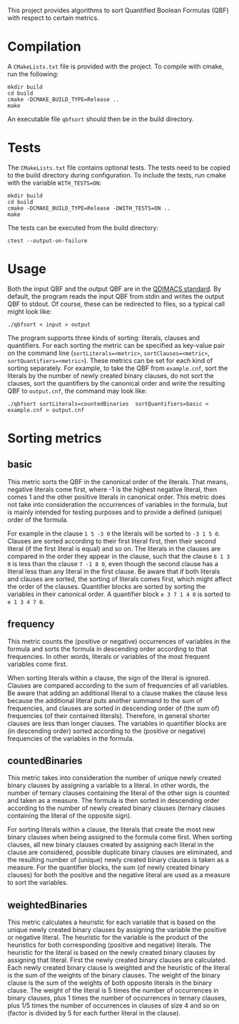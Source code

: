 This project provides algorithms to sort Quantified Boolean Formulas (QBF) with respect to certain metrics. 

# Compilation

A `CMakeLists.txt` file is provided with the project. To compile with cmake, run the following:
```
mkdir build
cd build
cmake -DCMAKE_BUILD_TYPE=Release ..
make
```
An executable file `qbfsort` should then be in the build directory.

# Tests

The `CMakeLists.txt` file contains optional tests. The tests need to be copied to the build directory during configuration. To include the tests, run cmake with the variable `WITH_TESTS=ON`:
```
mkdir build
cd build
cmake -DCMAKE_BUILD_TYPE=Release -DWITH_TESTS=ON ..
make
```
The tests can be executed from the build directory:
```
ctest --output-on-failure
```

# Usage

Both the input QBF and the output QBF are in the [QDIMACS standard](https://www.qbflib.org/qdimacs.html). By default, the program reads the input QBF from stdin and writes the output QBF to stdout. Of course, these can be redirected to files, so a typical call might look like:
```
./qbfsort < input > output
```

The program supports three kinds of sorting: literals, clauses and quantifiers. For each sorting the metric can be specified as key-value pair on the command line (`sortLiterals=<metric>`, `sortClauses=<metric>`, `sortQuantifiers=<metric>`). These metrics can be set for each kind of sorting separately. For example, to take the QBF from `example.cnf`, sort the literals by the number of newly created binary clauses, do not sort the clauses, sort the quantifiers by the canonical order and write the resulting QBF to `output.cnf`, the command may look like:
```
./qbfsort sortLiterals=countedBinaries  sortQuantifiers=basic < example.cnf > output.cnf
```

# Sorting metrics

## basic

This metric sorts the QBF in the canonical order of the literals. That means, negative literals come first, where -1 is the highest negative literal, then comes 1 and the other positive literals in canonical order. This metric does not take into consideration the occurrences of variables in the formula, but is mainly intended for testing purposes and to provide a defined (unique) order of the formula.

For example in the clause `1 5 -3 0` the literals will be sorted to `-3 1 5 0`. Clauses are sorted according to their first literal first, then their second literal (if the first literal is equal) and so on. The literals in the clauses are compared in the order they appear in the clause, such that the clause `6 1 3 0` is less than the clause `7 -1 8 0`, even though the second clause has a literal less than any literal in the first clause. Be aware that if both literals and clauses are sorted, the sorting of literals comes first, which might affect the order of the clauses. Quantifier blocks are sorted by sorting the variables in their canonical order. A quantifier block `e 3 7 1 4 0` is sorted to `e 1 3 4 7 0`.

## frequency

This metric counts the (positive or negative) occurrences of variables in the formula and sorts the formula in descending order according to that frequencies. In other words, literals or variables of the most frequent variables come first.

When sorting literals within a clause, the sign of the literal is ignored. Clauses are compared according to the sum of frequencies of all variables. Be aware that adding an additional literal to a clause makes the clause less because the additional literal puts another summand to the sum of frequencies, and clauses are sorted in descending order of (the sum of) frequencies (of their contained literals). Therefore, in general shorter clauses are less than longer clauses. The variables in quantifier blocks are (in descending order) sorted according to the (positive or negative) frequencies of the variables in the formula.

## countedBinaries

This metric takes into consideration the number of unique newly created binary clauses by assigning a variable to a literal. In other words, the number of ternary clauses containing the literal of the other sign is counted and taken as a measure. The formula is then sorted in descending order according to the number of newly created binary clauses (ternary clauses containing the literal of the opposite sign).

For sorting literals within a clause, the literals that create the most new binary clauses when being assigned to the formula come first. When sorting clauses, all new binary clauses created by assigning each literal in the clause are considered, possible duplicate binary clauses are eliminated, and the resulting number of (unique) newly created binary clauses is taken as a measure. For the quantifier blocks, the sum (of newly created binary clauses) for both the positive and the negative literal are used as a measure to sort the variables.

## weightedBinaries

This metric calculates a heuristic for each variable that is based on the unique newly created binary clauses by assigning the variable the positive or negative literal. The heuristic for the variable is the product of the heuristics for both corresponding (positive and negative) literals. The heuristic for the literal is based on the newly created binary clauses by assigning that literal. First the newly created binary clauses are calculated. Each newly created binary clause is weighted and the heuristic of the literal is the sum of the weights of the binary clauses. The weight of the binary clause is the sum of the weights of both opposite literals in the binary clause. The weight of the literal is 5 times the number of occurrences in binary clauses, plus 1 times the number of occurrences in ternary clauses, plus 1/5 times the number of occurrences in clauses of size 4 and so on (factor is divided by 5 for each further literal in the clause).
